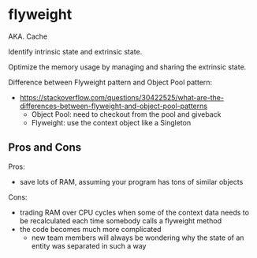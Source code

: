 # flyweight

AKA. Cache

Identify intrinsic state and extrinsic state.

Optimize the memory usage by managing and sharing the extrinsic state.

Difference between Flyweight pattern and Object Pool pattern:

- https://stackoverflow.com/questions/30422525/what-are-the-differences-between-flyweight-and-object-pool-patterns
  - Object Pool: need to checkout from the pool and giveback
  - Flyweight: use the context object like a Singleton

## Pros and Cons

Pros:

- save lots of RAM, assuming your program has tons of similar objects

Cons:

- trading RAM over CPU cycles when some of the context data needs to be recalculated each time somebody calls a flyweight method
- the code becomes much more complicated
  - new team members will always be wondering why the state of an entity was separated in such a way
